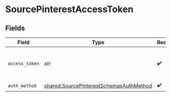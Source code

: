 # SourcePinterestAccessToken


## Fields

| Field                                                                                              | Type                                                                                               | Required                                                                                           | Description                                                                                        |
| -------------------------------------------------------------------------------------------------- | -------------------------------------------------------------------------------------------------- | -------------------------------------------------------------------------------------------------- | -------------------------------------------------------------------------------------------------- |
| `access_token`                                                                                     | *str*                                                                                              | :heavy_check_mark:                                                                                 | The Access Token to make authenticated requests.                                                   |
| `auth_method`                                                                                      | [shared.SourcePinterestSchemasAuthMethod](../../models/shared/sourcepinterestschemasauthmethod.md) | :heavy_check_mark:                                                                                 | N/A                                                                                                |